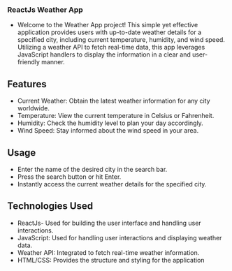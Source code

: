 ### ReactJs Weather App

- Welcome to the Weather App project! This simple yet effective application provides users with up-to-date weather details for a specified city, including current temperature, humidity, and wind speed. Utilizing a weather API to fetch real-time data, this app leverages JavaScript handlers to display the information in a clear and user-friendly manner.

## Features

- Current Weather: Obtain the latest weather information for any city worldwide.
- Temperature: View the current temperature in Celsius or Fahrenheit.
- Humidity: Check the humidity level to plan your day accordingly.
- Wind Speed: Stay informed about the wind speed in your area.

## Usage

- Enter the name of the desired city in the search bar.
- Press the search button or hit Enter.
- Instantly access the current weather details for the specified city.

## Technologies Used

- ReactJs- Used for building the user interface and handling user interactions.
- JavaScript: Used for handling user interactions and displaying weather data.
- Weather API: Integrated to fetch real-time weather information.
- HTML/CSS: Provides the structure and styling for the application
